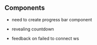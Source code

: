 ## Components

- need to create progress bar component
- revealing countdown

- feedback on failed to connect ws
